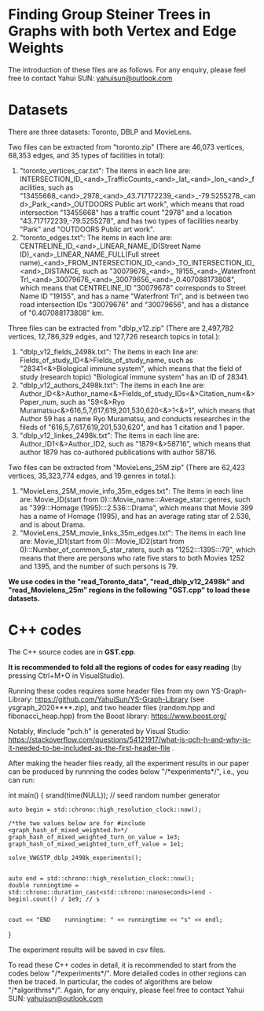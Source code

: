 # Finding Group Steiner Trees in Graphs with both Vertex and Edge Weights

The introduction of these files are as follows. For any enquiry, please feel free to contact Yahui SUN: yahuisun@outlook.com


# Datasets

There are three datasets: Toronto, DBLP and MovieLens. 

Two files can be extracted from "toronto.zip" (There are 46,073 vertices, 68,353 edges, and 35 types of facilities in total):
1) "toronto_vertices_car.txt": The items in each line are: INTERSECTION_ID\_\<and\>\_TrafficCounts\_\<and\>\_lat\_\<and\>\_lon\_\<and\>\_facilities, such as "13455668\_\<and\>\_2978\_\<and\>\_43.717172239\_\<and\>\_-79.5255278\_\<and\>\_Park\_\<and\>\_OUTDOORS Public art work", which means that road intersection "13455668" has a traffic count "2978" and a location "43.717172239,-79.5255278", and has two types of facilities nearby "Park" and "OUTDOORS Public art work".
2) "toronto_edges.txt": The items in each line are: CENTRELINE_ID\_\<and\>\_LINEAR_NAME_ID(Street Name ID)\_\<and\>\_LINEAR_NAME_FULL(Full street name)\_\<and\>\_FROM_INTERSECTION_ID\_\<and\>\_TO_INTERSECTION_ID\_\<and\>\_DISTANCE, such as "30079678\_\<and\>\_ 19155\_\<and\>\_Waterfront Trl\_\<and\>\_30079676\_\<and\>\_30079656\_\<and\>\_0.407088173808", which means that CENTRELINE_ID "30079678" corresponds to Street Name ID "19155", and has a name "Waterfront Trl", and is between two road intersection IDs "30079676" and "30079656", and has a distance of "0.407088173808" km.

Three files can be extracted from "dblp_v12.zip" (There are 2,497,782 vertices, 12,786,329 edges, and 127,726 research topics in total.):
1) "dblp_v12_fields_2498k.txt": The items in each line are: Fields_of_study_ID\<\&\>Fields_of_study_name, such as "28341\<\&\>Biological immune system", which means that the field of study (research topic) "Biological immune system" has an ID of 28341.
2) "dblp_v12_authors_2498k.txt": The items in each line are: Author_ID\<\&\>Author_name\<\&\>Fields_of_study_IDs\<\&\>Citation_num\<\&\>Paper_num, such as "59\<\&\>Ryo Muramatsu\<\&\>616,5,7,617,619,201,530,620\<\&\>1\<\&\>1", which means that Author 59 has a name Ryo Muramatsu, and conducts researches in the fileds of "616,5,7,617,619,201,530,620", and has 1 citation and 1 paper.
3) "dblp_v12_linkes_2498k.txt": The items in each line are: Author_ID1\<\&\>Author_ID2, such as "1879\<\&\>58716", which means that author 1879 has co-authored publications with author 58716.

Two files can be extracted from "MovieLens_25M.zip" (There are 62,423 vertices, 35,323,774 edges, and 19 genres in total.):
1) "MovieLens_25M_movie_info_35m_edges.txt": The items in each line are: Movie_ID(start from 0):::Movie_name:::Average_star:::genres, such as "399:::Homage (1995):::2.536:::Drama", which means that Movie 399 has a name of Homage (1995), and has an average rating star of 2.536, and is about Drama.
2) "MovieLens_25M_movie_links_35m_edges.txt": The items in each line are: Movie_ID1(start from 0):::Movie_ID2(start from 0):::Number_of_common_5_star_raters, such as "1252:::1395:::79", which means that there are persons who rate five stars to both Movies 1252 and 1395, and the number of such persons is 79.


<b>We use codes in the "read_Toronto_data", "read_dblp_v12_2498k" and "read_Movielens_25m" regions in the following "GST.cpp" to load these datasets.</b>


# C++ codes 

The C++ source codes are in <b>GST.cpp</b>. 

<b>It is recommended to fold all the regions of codes for easy reading</b> (by pressing Ctrl+M+O in VisualStudio). 

Running these codes requires some header files from my own YS-Graph-Library: https://github.com/YahuiSun/YS-Graph-Library (see ysgraph_2020****.zip), and two header files (random.hpp and fibonacci_heap.hpp) from the Boost library: https://www.boost.org/ 

Notably, #include "pch.h" is generated by Visual Studio: https://stackoverflow.com/questions/54121917/what-is-pch-h-and-why-is-it-needed-to-be-included-as-the-first-header-file .

After making the header files ready, all the experiment results in our paper can be produced by runnning the codes below "/\*experiments\*/", i.e., you can run:

int main()
{
	srand(time(NULL)); //  seed random number generator   

	auto begin = std::chrono::high_resolution_clock::now();

	/*the two values below are for #include <graph_hash_of_mixed_weighted.h>*/
	graph_hash_of_mixed_weighted_turn_on_value = 1e3;
	graph_hash_of_mixed_weighted_turn_off_value = 1e1;

	solve_VWGSTP_dblp_2498k_experiments();


	auto end = std::chrono::high_resolution_clock::now();
	double runningtime = std::chrono::duration_cast<std::chrono::nanoseconds>(end - begin).count() / 1e9; // s


	cout << "END    runningtime: " << runningtime << "s" << endl;

}

The experiment results will be saved in csv files.

To read these C++ codes in detail, it is recommended to start from the codes below "/\*experiments\*/". More detailed codes in other regions can then be traced. In particular, the codes of algorithms are below "/\*algorithms\*/". Again, for any enquiry, please feel free to contact Yahui SUN: yahuisun@outlook.com






